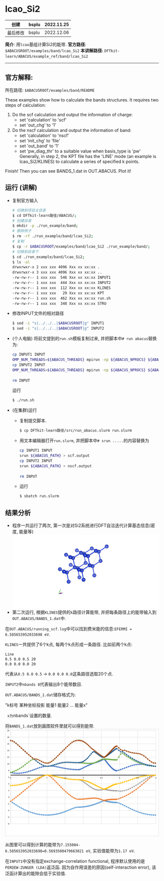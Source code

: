 # lcao_Si2

| 创建     | bsplu | 2022.11.25 |
|----------|-------|------------|
| 最后修改 | bsplu | 2022.12.06 |

**简介**: 用`lcao`基组计算Si2的能带. 
**官方路径**: `$ABACUSROOT/examples/band/lcao_Si2`
**本讲解路径**: `DFTkit-learn/ABACUS/example_ref/band/lcao_Si2`

---

## 官方解释:
所在路径: `$ABACUSROOT/examples/band/README`

These examples show how to calculate the bands structures.
It requires two steps of calculation:
1. Do the scf calculation and output the information of charge:
   - set 'calculation' to 'scf'
   - set 'out_chg' to '1'
2. Do the nscf calculation and output the information of band:
   - set 'calculation' to 'nscf'
   - set 'init_chg' to 'file'
   - set 'out_band' to '1'
   - set 'pw_diag_thr' to a suitable value when basis_type is 'pw'
Generally, in step 2, the KPT file has the 'LINE' mode (an example is lcao_Si2/KLINES)
to calculate a series of specified k points.  

Finish! Then you can see BANDS_1.dat in OUT.ABACUS. Plot it!

## 运行 (讲解)

- 复制官方输入
  
    ``` bash
    # 切换到项目主目录
    $ cd DFTkit-learn路径/ABACUS/;
    # 创建目录
    $ mkdir -p ./run_example/band;
    # 删除例子
    $ rm -rf ./run_example/band/lcao_Si2;
    # 复制
    $ cp -r $ABACUSROOT/examples/band/lcao_Si2 ./run_example/band/;
    # 切换到目录下
    $ cd ./run_example/band/lcao_Si2;
    $ ls -al
    drwxrwxr-x 2 xxx xxx 4096 Xxx xx xx:xx .
    drwxrwxr-x 3 xxx xxx 4096 Xxx xx xx:xx ..
    -rw-rw-r-- 1 xxx xxx  546 Xxx xx xx:xx INPUT1
    -rw-rw-r-- 1 xxx xxx  444 Xxx xx xx:xx INPUT2
    -rw-rw-r-- 1 xxx xxx  112 Xxx xx xx:xx KLINES
    -rw-rw-r-- 1 xxx xxx   29 Xxx xx xx:xx KPT
    -rw-rw-r-- 1 xxx xxx  462 Xxx xx xx:xx run.sh
    -rw-rw-r-- 1 xxx xxx  348 Xxx xx xx:xx STRU
    ```

- 修改INPUT文件的相对路径
    ``` bash
    $ sed -i "s|../../..|$ABACUSROOT|g" INPUT1
    $ sed -i "s|../../..|$ABACUSROOT|g" INPUT2
    ```

- (个人电脑) 将前文提到的`run.sh`模板复制过来, 并把脚本中`# run abacus`替换为:
  
    ``` bash
    cp INPUT1 INPUT
    OMP_NUM_THREADS=${ABACUS_THREADS} mpirun -np ${ABACUS_NPROCS} ${ABACUS_PATH} | tee scf.output
    cp INPUT2 INPUT
    OMP_NUM_THREADS=${ABACUS_THREADS} mpirun -np ${ABACUS_NPROCS} ${ABACUS_PATH} | tee nscf.output

    rm INPUT
    ```  

    运行
    ``` bash
    $ ./run.sh
    ```

- (在集群)运行 
    - 复制提交脚本.
        ``` bash
        $ cp DFTkit-learn路径/src/run_abacus.slurm run.slurm
        ```
  
    - 用文本编辑器打开`run.slurm`, 并把脚本中`# srun .....`的内容替换为
        ``` bash
        cp INPUT1 INPUT
        srun ${ABACUS_PATH} > scf.output
        cp INPUT2 INPUT
        srun ${ABACUS_PATH} > nscf.output

        rm INPUT
        ```

    - 运行
        ``` bash
        $ sbatch run.slurm
        ```

## 结果分析
- 程序一共运行了两次, 第一次是对Si2系统进行DFT自洽迭代计算基态信息(密度, 能量等)
  ![](./Si2.png)
- 第二次运行, 根据`KLINES`提供的`k`路径计算能带, 并把每条路径上的能带输入到`OUT.ABACUS/BANDS_1.dat`中.
  
  
在`OUT.ABACUS/running_scf.log`中可以找到费米能的信息:`EFERMI = 6.585653952033698 eV`.

`KLINES`一共提供了6个k点, 每两个k点形成一条路径.
比如前两个k点:
``` text
Line
0.5 0.0 0.5 20
0.0 0.0 0.0 20
```
代表从`0.5 0.0 0.5` $\to$ `0.0 0.0 0.0`这条路径选取20个点.

`INPUT2`中`nbands 8`代表输出8个能带数目.

`OUT.ABACUS/BANDS_1.dat`储存格式为:

"k标号 某种坐标投影 能量1 能量2 ... 能量x" 

` x为`nbands`设置的数量.

将`BANDS_1.dat`放到画图软件里就可以得到能带.
![](./OUT.ABACUS/band.png)

从图里可以得到计算的能带为`7.155004-6.585653952033698=0.5693500479663021 eV`, 实验值能带为`1.17 eV`. 

在`INPUT1`中没有指定exchange-correlation functional, 程序默认使用的是`PERDEW-ZUNGER (LDA)`返泛函. 因为自作用误差的原因(self-interaction error), 该泛函计算出的能隙会低于实验值.
